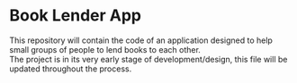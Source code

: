 # Book Lender App

This repository will contain the code of an application designed to help small groups of people to lend books to each other.  
The project is in its very early stage of development/design, this file will be updated throughout the process.